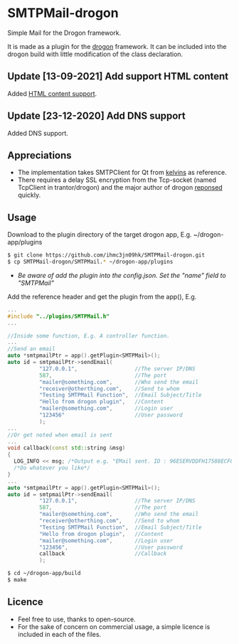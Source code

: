 # SMTPMail-drogon
Simple Mail for the Drogon framework.

It is made as a plugin for the [drogon](https://github.com/an-tao/drogon) framework.
It can be included into the drogon build with little 
modification of the class declaration.
## Update [13-09-2021] Add support HTML content

Added [HTML content support](https://github.com/ihmc3jn09hk/SMTPMail-drogon/pull/1).

## Update [23-12-2020] Add DNS support

Added DNS support. 

## Appreciations
* The implementation takes SMTPClient for Qt from [kelvins](https://github.com/kelvins/SMTPClient) as reference.
* There requires a delay SSL encryption from the Tcp-socket (named TcpClient in trantor/drogon) and the major 
author of drogon [reponsed](https://github.com/an-tao/drogon/issues/346) quickly. 

## Usage
Download to the plugin directory of the target drogon app, E.g. ~/drogon-app/plugins
```bash
$ git clone https://github.com/ihmc3jn09hk/SMTPMail-drogon.git
$ cp SMTPMail-drogon/SMTPMail.* ~/drogon-app/plugins
```

* _Be aware of add the plugin into the config.json. Set the "name" field to "SMTPMail"_

Add the reference header and get the plugin from the app(), E.g. 

```c++
...
#include "../plugins/SMTPMail.h"
...

//Inside some function, E.g. A controller function.
...
//Send an email
auto *smtpmailPtr = app().getPlugin<SMTPMail>();
auto id = smtpmailPtr->sendEmail(
          "127.0.0.1",                  //The server IP/DNS
          587,                          //The port
          "mailer@something.com",       //Who send the email
          "receiver@otherthing.com",    //Send to whom
          "Testing SMTPMail Function",  //Email Subject/Title
          "Hello from drogon plugin",   //Content
          "mailer@something.com",       //Login user
          "123456"                      //User password
          );
...
//Or get noted when email is sent
...
void callback(const std::string &msg)
{ 
  LOG_INFO << msg; /*Output e.g. "EMail sent. ID : 96ESERVDDFH17588ECF0C7B00326E3"*/
  /*Do whatever you like*/
}
...
auto *smtpmailPtr = app().getPlugin<SMTPMail>();
auto id = smtpmailPtr->sendEmail(
          "127.0.0.1",                  //The server IP/DNS
          587,                          //The port
          "mailer@something.com",       //Who send the email
          "receiver@otherthing.com",    //Send to whom
          "Testing SMTPMail Function",  //Email Subject/Title
          "Hello from drogon plugin",   //Content
          "mailer@something.com",       //Login user
          "123456",                     //User password
          callback                      //Callback
          );
```

```bash
$ cd ~/drogon-app/build
$ make
```

## Licence
* Feel free to use, thanks to open-source.
* For the sake of concern on commercial usage, a simple licence is included in each of the files.
